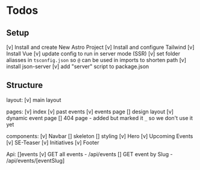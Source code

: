 # Todos 


## Setup
  [v] Install and create New Astro Project
  [v] Install and configure Tailwind
  [v] Install Vue
  [v] update config to run in server mode (SSR)
  [v] set folder aliasses in `tsconfig.json` so `@` can be used in imports to shorten path
  [v] install json-server
    [v] add "server" script to package.json

## Structure
  layout:
    [v] main layout

  pages:
    [v] index
    [v] past events
    [v] events page
      [] design layout
    [v] dynamic event page
    [] 404 page
      - added but marked it `_` so we don't use it yet
    
  components:
    [v] Navbar
      [] skeleton
      [] styling
    [v] Hero
    [v] Upcoming Events
    [v] SE-Teaser
    [v] Initiatives
    [v] Footer
  
  Api:
    []events
      [v] GET all events - /api/events
      [] GET event by Slug - /api/events/[eventSlug]
